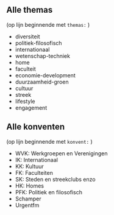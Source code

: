 ## Alle themas 
(op lijn beginnende met `themas:` )
- diversiteit
- politiek-filosofisch
- internationaal
- wetenschap-techniek
- home
- faculteit
- economie-development
- duurzaamheid-groen
- cultuur
- streek
- lifestyle
- engagement

## Alle konventen 
(op lijn beginnende met `konvent:` )
- WVK: Werkgroepen en Verenigingen
- IK: Internationaal
- KK: Kultuur
- FK: Faculteiten
- SK: Steden en streekclubs enzo
- HK: Homes
- PFK: Politiek en filosofisch
- Schamper
- Urgentfm
